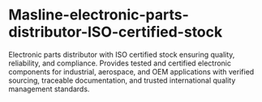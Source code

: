 # Masline-electronic-parts-distributor-ISO-certified-stock
Electronic parts distributor with ISO certified stock ensuring quality, reliability, and compliance. Provides tested and certified electronic components for industrial, aerospace, and OEM applications with verified sourcing, traceable documentation, and trusted international quality management standards.
